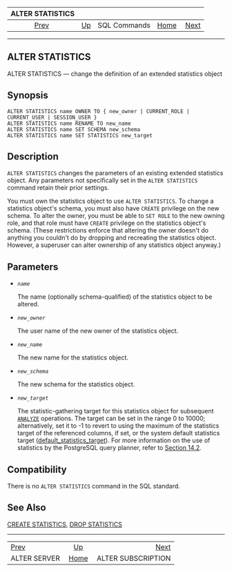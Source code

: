 <!--?xml version="1.0" encoding="UTF-8" standalone="no"?-->

|               ALTER STATISTICS               |                                        |              |                                                       |                                                          |
| :------------------------------------------: | :------------------------------------- | :----------: | ----------------------------------------------------: | -------------------------------------------------------: |
| [Prev](sql-alterserver.html "ALTER SERVER")  | [Up](sql-commands.html "SQL Commands") | SQL Commands | [Home](index.html "PostgreSQL 17devel Documentation") |  [Next](sql-altersubscription.html "ALTER SUBSCRIPTION") |

***

## ALTER STATISTICS

ALTER STATISTICS — change the definition of an extended statistics object

## Synopsis

    ALTER STATISTICS name OWNER TO { new_owner | CURRENT_ROLE | CURRENT_USER | SESSION_USER }
    ALTER STATISTICS name RENAME TO new_name
    ALTER STATISTICS name SET SCHEMA new_schema
    ALTER STATISTICS name SET STATISTICS new_target

## Description

`ALTER STATISTICS` changes the parameters of an existing extended statistics object. Any parameters not specifically set in the `ALTER STATISTICS` command retain their prior settings.

You must own the statistics object to use `ALTER STATISTICS`. To change a statistics object's schema, you must also have `CREATE` privilege on the new schema. To alter the owner, you must be able to `SET ROLE` to the new owning role, and that role must have `CREATE` privilege on the statistics object's schema. (These restrictions enforce that altering the owner doesn't do anything you couldn't do by dropping and recreating the statistics object. However, a superuser can alter ownership of any statistics object anyway.)

## Parameters

* *`name`*

    The name (optionally schema-qualified) of the statistics object to be altered.

* *`new_owner`*

    The user name of the new owner of the statistics object.

* *`new_name`*

    The new name for the statistics object.

* *`new_schema`*

    The new schema for the statistics object.

* *`new_target`*

    The statistic-gathering target for this statistics object for subsequent [`ANALYZE`](sql-analyze.html "ANALYZE") operations. The target can be set in the range 0 to 10000; alternatively, set it to -1 to revert to using the maximum of the statistics target of the referenced columns, if set, or the system default statistics target ([default\_statistics\_target](runtime-config-query.html#GUC-DEFAULT-STATISTICS-TARGET)). For more information on the use of statistics by the PostgreSQL query planner, refer to [Section 14.2](planner-stats.html "14.2. Statistics Used by the Planner").

## Compatibility

There is no `ALTER STATISTICS` command in the SQL standard.

## See Also

[CREATE STATISTICS](sql-createstatistics.html "CREATE STATISTICS"), [DROP STATISTICS](sql-dropstatistics.html "DROP STATISTICS")

***

|                                              |                                                       |                                                          |
| :------------------------------------------- | :---------------------------------------------------: | -------------------------------------------------------: |
| [Prev](sql-alterserver.html "ALTER SERVER")  |         [Up](sql-commands.html "SQL Commands")        |  [Next](sql-altersubscription.html "ALTER SUBSCRIPTION") |
| ALTER SERVER                                 | [Home](index.html "PostgreSQL 17devel Documentation") |                                       ALTER SUBSCRIPTION |

